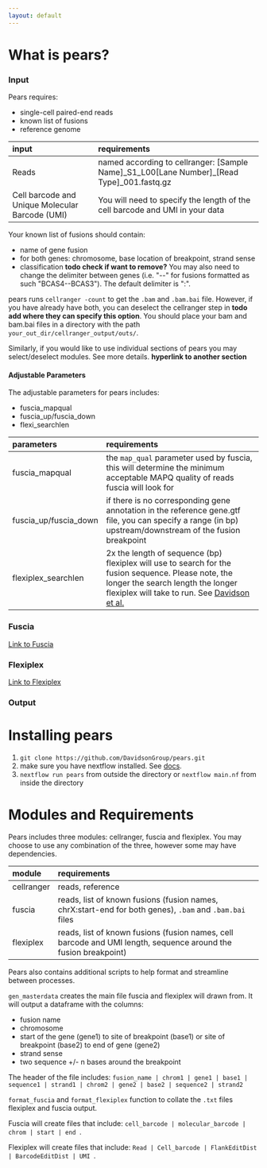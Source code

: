 ```yaml
---
layout: default
---
```


# What is pears?
### Input
Pears requires:
 - single-cell paired-end reads
 - known list of fusions
 - reference genome

| input       | requirements      |
|:-------------|:------------------|
| Reads | named according to cellranger: [Sample Name]\_S1_L00[Lane Number]\_[Read Type]\_001.fastq.gz |
| Cell barcode and Unique Molecular Barcode (UMI) | You will need to specify the length of the cell barcode and UMI in your data  |


Your known list of fusions should contain:
 - name of gene fusion
 - for both genes: chromosome, base location of breakpoint, strand sense
 - classification **todo check if want to remove?**
You may also need to change the delimiter between genes (i.e. "--" for fusions formatted as such "BCAS4--BCAS3"). The default delimiter is ":".

pears runs `cellranger -count` to get the `.bam` and `.bam.bai` file. However, if you have already have both, you can deselect the cellranger step in **todo add where they can specify this option**. You should place your bam and bam.bai files in a directory with the path `your_out_dir/cellranger_output/outs/`. 

Similarly, if you would like to use individual sections of pears you may select/deselect modules. See more details. **hyperlink to another section**

#### Adjustable Parameters
The adjustable parameters for pears includes:
 - fuscia_mapqual
 - fuscia_up/fuscia_down
 - flexi_searchlen 

| parameters     | requirements    |
|:-------------|:------------------|
| fuscia_mapqual | the `map_qual` parameter used by fuscia, this will determine the minimum acceptable MAPQ quality of reads fuscia will look for |
| fuscia_up/fuscia_down | if there is no corresponding gene annotation in the reference gene.gtf file, you can specify a range (in bp) upstream/downstream of the fusion breakpoint |
| flexiplex_searchlen | 2x the length of sequence (bp) flexiplex will use to search for the fusion sequence. Please note, the longer the search length the longer flexiplex will take to run. See [Davidson et al.](https://github.com/DavidsonGroup/flexiplex) |

### Fuscia
[Link to Fuscia](https://github.com/ding-lab/fuscia)
### Flexiplex
[Link to Flexiplex](https://github.com/DavidsonGroup/flexiplex)
### Output

# Installing pears
1. `git clone https://github.com/DavidsonGroup/pears.git`
2. make sure you have nextflow installed. See [docs](https://www.nextflow.io/docs/latest/getstarted.html).
3. `nextflow run pears` from outside the directory or `nextflow main.nf` from inside the directory

# Modules and Requirements
Pears includes three modules: cellranger, fuscia and flexiplex. You may choose to use any combination of the three, however some may have dependencies.

| module       | requirements      |
|:-------------|:------------------|
| cellranger   | reads, reference  |
| fuscia       | reads, list of known fusions (fusion names, chrX:start-end for both genes), `.bam` and `.bam.bai` files   |
| flexiplex    | reads, list of known fusions (fusion names, cell barcode and UMI length, sequence around the fusion breakpoint)  |

Pears also contains additional scripts to help format and streamline between processes.

`gen_masterdata` creates the main file fuscia and flexiplex will drawn from. It will output a dataframe with the columns:
 - fusion name
 - chromosome
 - start of the gene (gene1) to site of breakpoint (base1) or site of breakpoint (base2) to end of gene (gene2)
 - strand sense
 - two sequence +/- n bases around the breakpoint

The header of the file includes: `fusion_name | chrom1 | gene1 | base1 | sequence1 | strand1 | chrom2 | gene2 | base2 | sequence2 | strand2 `

`format_fuscia` and `format_flexiplex` function to collate the `.txt` files flexiplex and fuscia output.

Fuscia will create files that include: `cell_barcode | molecular_barcode | chrom | start | end `.

Flexiplex will create files that include: `Read | Cell_barcode | FlankEditDist | BarcodeEditDist | UMI `. 

